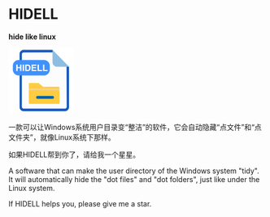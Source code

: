# HIDELL
**hide like linux**

<img alt="HIDELL" height="128" src="hidell.png" title="hide like linux" width="128"/>

一款可以让Windows系统用户目录变“整洁”的软件，它会自动隐藏“点文件”和“点文件夹”，就像Linux系统下那样。

如果HIDELL帮到你了，请给我一个星星。

A software that can make the user directory of the Windows system "tidy". It will automatically hide the "dot files" and "dot folders", just like under the Linux system.

If HIDELL helps you, please give me a star.
